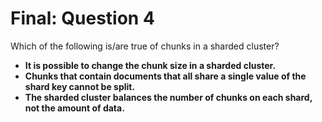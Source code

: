# Final: Question 4

Which of the following is/are true of chunks in a sharded cluster?

- **It is possible to change the chunk size in a sharded cluster.**
- **Chunks that contain documents that all share a single value of the shard key cannot be split.**
- **The sharded cluster balances the number of chunks on each shard, not the amount of data.**
